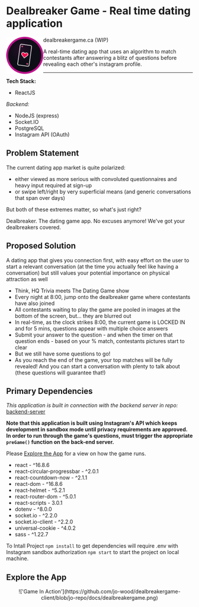 # Dealbreaker Game - Real time dating application
<div>
  <img align="left" width="100" height="100" src="https://github.com/jo-wood/dealbreakergame-client/blob/jo-repo/src/images/favicon.png">

  dealbreakergame.ca (WIP)

  A real-time dating app that uses an algorithm to match contestants after answering a blitz of questions before revealing each other's instagram profile.
</div>

---

**Tech Stack:**

* ReactJS

*Backend:*

* NodeJS (express)
* Socket.IO
* PostgreSQL
* Instagram API (OAuth)



## Problem Statement

The current dating app market is quite polarized:

* either viewed as more serious with convoluted questionnaires and heavy input required at sign-up
* or swipe left/right by very superficial means (and generic conversations that span over days)

But both of these extremes matter, so what's just right?

Dealbreaker. The dating game app.
No excuses anymore! We've got your dealbreakers covered.

## Proposed Solution

A dating app that gives you connection first, with easy effort on the user to start a relevant conversation (at the time you actually feel like having a conversation) but still values your potential importance on physical attraction as well

* Think, HQ Trivia meets The Dating Game show
* Every night at 8:00, jump onto the dealbreaker game where contestants have also joined
* All contestants waiting to play the game are pooled in images at the bottom of the screen, but... they are blurred out
* In real-time, as the clock strikes 8:00, the current game is LOCKED IN and for 5 mins, questions appear with multiple choice answers
* Submit your answer to the question - and when the timer on that question ends - based on your % match, contestants pictures start to clear
* But we still have some questions to go!
* As you reach the end of the game, your top matches will be fully revealed! And you can start a conversation with plenty to talk about (these questions will guarantee that!)

## Primary Dependencies

*This application is built in connection with the backend server in repo:* [backend-server](https://github.com/jo-wood/dealbreakergame-backend)

**Note that this application is built using Instagram's API which keeps development in sandbox mode until privacy requirements are approved. In order to run through the game's questions, must trigger the appropriate `preGame()` function on the back-end server.**

Please [Explore the App](#explore-the-app) for a view on how the game runs.

* react - ^16.8.6
* react-circular-progressbar - ^2.0.1
* react-countdown-now - ^2.1.1
* react-dom - ^16.8.6
* react-helmet - ^5.2.1
* react-router-dom - ^5.0.1
* react-scripts - 3.0.1
* dotenv - ^8.0.0
* socket.io - ^2.2.0
* socket.io-client - ^2.2.0
* universal-cookie - ^4.0.2
* sass - ^1.22.7

To Intall Project
`npm install` to get dependencies
will require .env with Instagram sandbox authorization
`npm start` to start the project on local machine.

## Explore the App

<p align="center">
  !['Game In Action'](https://github.com/jo-wood/dealbreakergame-client/blob/jo-repo/docs/dealbreakergame.png)
</p>
